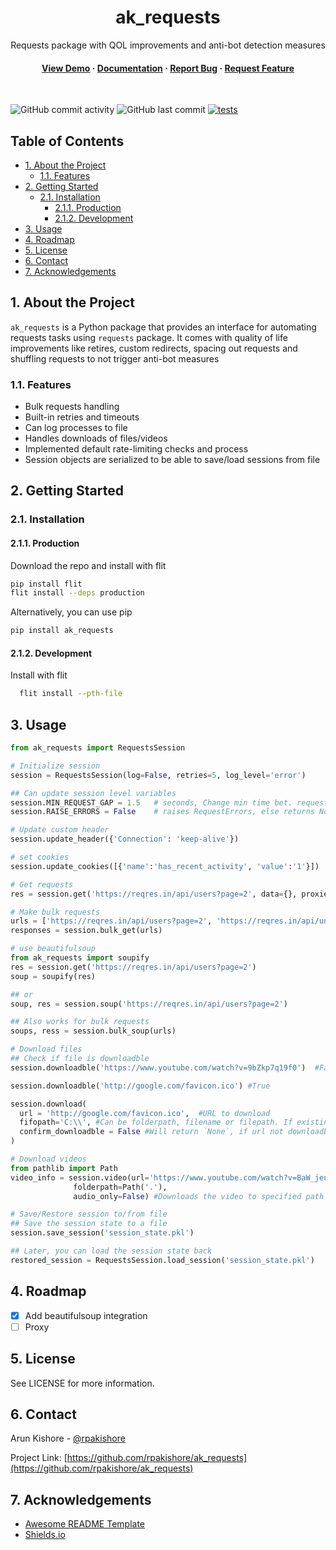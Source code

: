 <!--- Heading --->
<div align="center">
  <h1>ak_requests</h1>
  <p>
    Requests package with QOL improvements and anti-bot detection measures
  </p>
<h4>
    <a href="https://github.com/rpakishore/ak_requests/">View Demo</a>
  <span> · </span>
    <a href="https://github.com/rpakishore/ak_requests">Documentation</a>
  <span> · </span>
    <a href="https://github.com/rpakishore/ak_requests/issues/">Report Bug</a>
  <span> · </span>
    <a href="https://github.com/rpakishore/ak_requests/issues/">Request Feature</a>
  </h4>
</div>
<br />

![GitHub commit activity](https://img.shields.io/github/commit-activity/m/rpakishore/ak_requests)
![GitHub last commit](https://img.shields.io/github/last-commit/rpakishore/ak_requests)
[![tests](https://github.com/rpakishore/ak_requests/actions/workflows/test.yml/badge.svg)](https://github.com/rpakishore/ak_requests/actions/workflows/test.yml)
<!-- [![tests](https://github.com/rpakishore/ak_requests/actions/workflows/test.yml/badge.svg)](https://github.com/rpakishore/ak_requests/actions/workflows/test.yml) -->

<!-- Table of Contents -->
<h2>Table of Contents</h2>

- [1. About the Project](#1-about-the-project)
  - [1.1. Features](#11-features)
- [2. Getting Started](#2-getting-started)
  - [2.1. Installation](#21-installation)
    - [2.1.1. Production](#211-production)
    - [2.1.2. Development](#212-development)
- [3. Usage](#3-usage)
- [4. Roadmap](#4-roadmap)
- [5. License](#5-license)
- [6. Contact](#6-contact)
- [7. Acknowledgements](#7-acknowledgements)

<!-- About the Project -->
## 1. About the Project

`ak_requests` is a Python package that provides an interface for automating requests tasks using `requests` package. It comes with quality of life improvements like retires, custom redirects, spacing out requests and shuffling requests to not trigger anti-bot measures 

<!-- Features -->
### 1.1. Features

- Bulk requests handling
- Built-in retries and timeouts
- Can log processes to file
- Handles downloads of files/videos
- Implemented default rate-limiting checks and process
- Session objects are serialized to be able to save/load sessions from file

<!-- Getting Started -->
## 2. Getting Started


<!-- Installation -->
### 2.1. Installation

#### 2.1.1. Production

Download the repo and install with flit

```bash
pip install flit
flit install --deps production
```

Alternatively, you can use pip

```bash
pip install ak_requests
```

#### 2.1.2. Development

Install with flit

```bash
  flit install --pth-file
```

<!-- Usage -->
## 3. Usage

```python
from ak_requests import RequestsSession

# Initialize session
session = RequestsSession(log=False, retries=5, log_level='error') 

## Can update session level variables
session.MIN_REQUEST_GAP = 1.5   # seconds, Change min time bet. requests
session.RAISE_ERRORS = False    # raises RequestErrors, else returns None; defaults to True

# Update custom header
session.update_header({'Connection': 'keep-alive'})

# set cookies
session.update_cookies([{'name':'has_recent_activity', 'value':'1'}])

# Get requests
res = session.get('https://reqres.in/api/users?page=2', data={}, proxies = {} ) # Can accept any requests parameters

# Make bulk requests
urls = ['https://reqres.in/api/users?page=2', 'https://reqres.in/api/unknown']
responses = session.bulk_get(urls)

# use beautifulsoup
from ak_requests import soupify
res = session.get('https://reqres.in/api/users?page=2')
soup = soupify(res)

## or 
soup, res = session.soup('https://reqres.in/api/users?page=2')

## Also works for bulk requests
soups, ress = session.bulk_soup(urls)

# Download files
## Check if file is downloadble
session.downloadble('https://www.youtube.com/watch?v=9bZkp7q19f0')  #False

session.downloadble('http://google.com/favicon.ico') #True

session.download(
  url = 'http://google.com/favicon.ico',  #URL to download
  fifopath='C:\\', #Can be folderpath, filename or filepath. If existing folder specified - will extract filename from url contents
  confirm_downloadble = False #Will return `None`, if url not downloadble
)

# Download videos
from pathlib import Path
video_info = session.video(url='https://www.youtube.com/watch?v=BaW_jenozKc', 
              folderpath=Path('.'),
              audio_only=False) #Downloads the video to specified path and returns dict of video info

# Save/Restore session to/from file
## Save the session state to a file
session.save_session('session_state.pkl')

## Later, you can load the session state back
restored_session = RequestsSession.load_session('session_state.pkl')
```

<!-- Roadmap -->
## 4. Roadmap

- [x] Add beautifulsoup integration
- [ ] Proxy

<!-- License -->
## 5. License

See LICENSE for more information.

<!-- Contact -->
## 6. Contact

Arun Kishore - [@rpakishore](mailto:pypi@rpakishore.co.in)

Project Link: [https://github.com/rpakishore/ak_requests](https://github.com/rpakishore/ak_requests)

<!-- Acknowledgments -->
## 7. Acknowledgements

- [Awesome README Template](https://github.com/Louis3797/awesome-readme-template/blob/main/README-WITHOUT-EMOJI.md)
- [Shields.io](https://shields.io/)